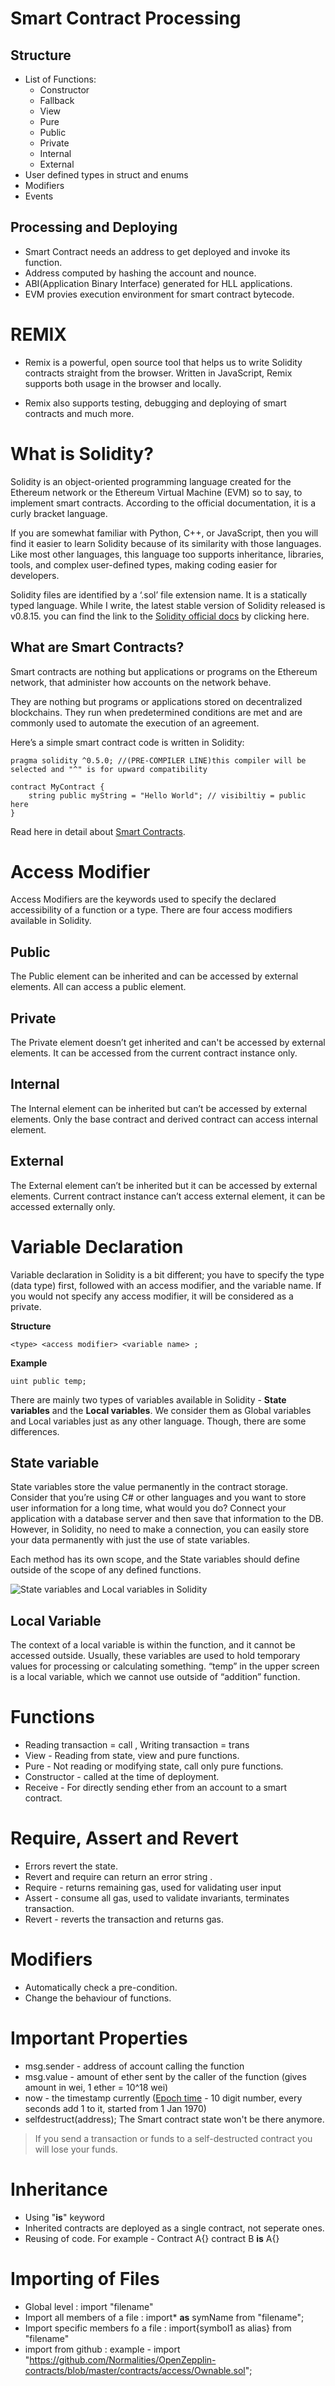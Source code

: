 # Smart Contract Processing 

## Structure

- List of Functions: 
    - Constructor 
    - Fallback 
    - View 
    - Pure 
    - Public
    - Private 
    - Internal
    - External
- User defined types in struct and enums
- Modifiers
- Events

## Processing and Deploying 

- Smart Contract needs an address to get deployed and invoke its function.
- Address computed by hashing the account and nounce.
- ABI(Application Binary Interface) generated for HLL applications.
- EVM provies execution environment for smart contract bytecode.

# REMIX

- Remix is a powerful, open source tool that helps us to write Solidity contracts straight from the browser. Written in JavaScript, Remix supports both usage in the browser and locally.

- Remix also supports testing, debugging and deploying of smart contracts and much more.

# What is Solidity?

Solidity is an object-oriented programming language created for the Ethereum network or the Ethereum Virtual Machine (EVM) so to say, to implement smart contracts. According to the official documentation, it is a curly bracket language.

If you are somewhat familiar with Python, C++, or JavaScript, then you will find it easier to learn Solidity because of its similarity with those languages. Like most other languages, this language too supports inheritance, libraries, tools, and complex user-defined types, making coding easier for developers.

Solidity files are identified by a ‘.sol’ file extension name. It is a statically typed language. While I write, the latest stable version of Solidity released is v0.8.15. you can find the link to the [Solidity official docs](https://docs.soliditylang.org/en/v0.8.15/) by clicking here.

## What are Smart Contracts?

Smart contracts are nothing but applications or programs on the Ethereum network, that administer how accounts on the network behave.

They are nothing but programs or applications stored on decentralized blockchains. They run when predetermined conditions are met and are commonly used to automate the execution of an agreement.

Here’s a simple smart contract code is written in Solidity:

```solidity
pragma solidity ^0.5.0; //(PRE-COMPILER LINE)this compiler will be selected and "^" is for upward compatibility

contract MyContract {
    string public myString = "Hello World"; // visibiltiy = public here
}
```
Read here in detail about [Smart Contracts](https://www.ibm.com/topics/smart-contracts).

# Access Modifier
 
Access Modifiers are the keywords used to specify the declared accessibility of a function or a type. There are four access modifiers available in Solidity.
 
## Public
 
The Public element can be inherited and can be accessed by external elements. All can access a public element. 
 
## Private
 
The Private element doesn’t get inherited and can't be accessed by external elements. It can be accessed from the current contract instance only. 
 
## Internal
 
The Internal element can be inherited but can’t be accessed by external elements. Only the base contract and derived contract can access internal element.
 
## External
 
The External element can’t be inherited but it can be accessed by external elements. Current contract instance can’t access external element, it can be accessed externally only.
 
# Variable Declaration 
 
Variable declaration in Solidity is a bit different; you have to specify the type (data type) first, followed with an access modifier, and the variable name. If you would not specify any access modifier, it will be considered as a private.  
 
**Structure**
```solidity
<type> <access modifier> <variable name> ;  
```
**Example**
```solidity
uint public temp;
```   
There are mainly two types of variables available in Solidity - **State variables** and the **Local variables**. We consider them as Global variables and Local variables just as any other language. Though, there are some differences.
 
## State variable
 
State variables store the value permanently in the contract storage. Consider that you’re using C# or other languages and you want to store user information for a long time, what would you do? Connect your application with a database server and then save that information to the DB. However, in Solidity, no need to make a connection, you can easily store your data permanently with just the use of state variables. 
 
Each method has its own scope, and the State variables should define outside of the scope of any defined functions.
 
![State variables and Local variables in Solidity](variables.png)

## Local Variable
 
The context of a local variable is within the function, and it cannot be accessed outside. Usually, these variables are used to hold temporary values for processing or calculating something. “temp” in the upper screen is a local variable, which we cannot use outside of “addition” function.

# Functions

- Reading transaction = call , Writing transaction = trans
- View - Reading from state, view and pure functions.
- Pure - Not reading or modifying state, call only pure functions.
- Constructor - called at the time of deployment.
- Receive - For directly sending ether from an account to a smart contract.

# Require, Assert and Revert 

- Errors revert the state.
- Revert and require can return an error string .
- Require - returns remaining gas, used for validating user input 
- Assert - consume all gas, used to validate invariants, terminates transaction.
- Revert - reverts the transaction and returns gas.

# Modifiers

- Automatically check a pre-condition.
- Change the behaviour of functions.

# Important Properties 

- msg.sender - address of account calling the function
- msg.value - amount of ether sent by the caller of the function (gives amount in wei, 1 ether = 10^18 wei)
- now - the timestamp currently ([Epoch time](https://www.epochconverter.com/) - 10 digit number, every seconds add 1 to it, started from 1 Jan 1970)
- selfdestruct(address); The Smart contract state won't be there anymore.

> If you send a transaction or funds to a self-destructed contract you will lose your funds.

# Inheritance

<!-- It is basically reusing of code. Private functions cannot be inherited. -->
- Using "**is**" keyword 
- Inherited contracts are deployed as a single contract, not seperate ones.
- Reusing of code. For example - 
    Contract A{}
    contract B **is** A{}

# Importing of Files

<!-- 4 ways of importing files -->
- Global level : import "filename"
- Import all members of a file : import* **as** symName from "filename";
- Import specific members fo a file : import{symbol1 as alias} from "filename"
- import from github : example - import "https://github.com/Normalities/OpenZepplin-contracts/blob/master/contracts/access/Ownable.sol";